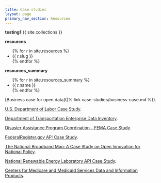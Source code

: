 ```yaml
---
title: Case studies
layout: page
primary_nav_section: Resources
---
```


<p>
  <strong>testing1</strong>
  {{ site.collections }}
</p>

<p>
  <strong>resources</strong>
  <ul>
    {% for r in site.resources %}
      <li>{{ r.slug }}</li>
    {% endfor %}
  </ul>
</p>

<p>
  <strong>resources_summary</strong>
  <ul>
    {% for r in site.resources_summary %}
      <li>{{ r.name }}</li>
    {% endfor %}
  </ul>
</p>

[Business case for open data]({% link case-studies/business-case.md %}).

[U.S. Department of Labor Case Study](https://project-open-data.cio.gov/labor-case-study/).

[Department of Transportation Enterprise Data Inventory](https://project-open-data.cio.gov/transportation-case-study/).

[Disaster Assistance Program Coordination - FEMA Case Study](https://project-open-data.cio.gov/fema-case-study/).

[FederalRegister.gov API Case Study](https://www.federalregister.gov/uploads/2012/11/FR2-API-Case-Study1.pdf).

[The National Broadband Map: A Case Study on Open Innovation for National Policy](https://www.scribd.com/document/109998799/The-National-Broadband-Map-A-Case-Study-on-Open-Innovation-for-National-Policy).

[National Renewable Energy Laboratory API Case Study](https://developer.nrel.gov/api-case-study/).

[Centers for Medicare and Medicaid Services Data and Information Products](https://www.cms.gov/Research-Statistics-Data-and-Systems/Research/ResearchGenInfo/Downloads/CMS-Data-and-Information-Products.pdf).
